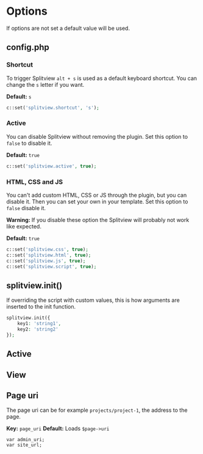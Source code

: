# Options

If options are not set a default value will be used.

## config.php

### Shortcut

To trigger Splitview `alt + s` is used as a default keyboard shortcut. You can change the `s` letter if you want.

**Default:** `s`

```php
c::set('splitview.shortcut', 's');
```

### Active

You can disable Splitview without removing the plugin. Set this option to `false` to disable it.

**Default:** `true`

```php
c::set('splitview.active', true);
```

### HTML, CSS and JS

You can't add custom HTML, CSS or JS through the plugin, but you can disable it. Then you can set your own in your template. Set this option to `false` disable it.

**Warning:** If you disable these option the Splitview will probably not work like expected.

**Default:** `true`

```php
c::set('splitview.css', true);
c::set('splitview.html', true);
c::set('splitview.js', true);
c::set('splitview.script', true);
```

## splitview.init()

If overriding the script with custom values, this is how arguments are inserted to the init function.

```php
splitview.init({
    key1: 'string1',
    key2: 'string2'
});
```

## Active

## View



## Page uri

The page uri can be for example `projects/project-1`, the address to the page.

**Key:** `page_uri`
**Default:** Loads `$page->uri`


	var admin_uri;
	var site_url;